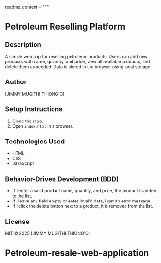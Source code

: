 readme_content = """
# Petroleum Reselling Platform

## Description  
A simple web app for reselling petroleum products. Users can add new products with name, quantity, and price, view all available products, and delete them as needed. Data is stored in the browser using local storage.

## Author  
[JIMMY MUGITHI THIONG'O]

## Setup Instructions  
1. Clone the repo.  
2. Open `index.html` in a browser.

## Technologies Used  
- HTML  
- CSS  
- JavaScript

## Behavior-Driven Development (BDD)  
- If I enter a valid product name, quantity, and price, the product is added to the list.  
- If I leave any field empty or enter invalid data, I get an error message.  
- If I click the delete button next to a product, it is removed from the list.

## License  
MIT © 2025 [JIMMY MUGITHI THIONG'O]

# Petroleum-resale-web-application
